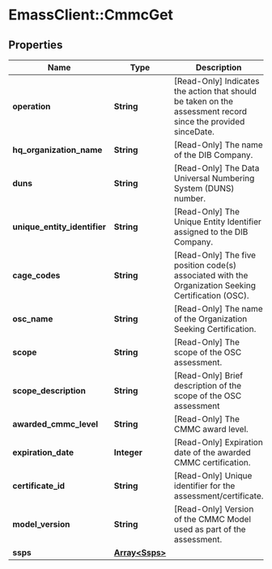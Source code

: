 # EmassClient::CmmcGet

## Properties
Name | Type | Description | Notes
------------ | ------------- | ------------- | -------------
**operation** | **String** | [Read-Only] Indicates the action that should be taken on the assessment record since the provided sinceDate. | [optional] 
**hq_organization_name** | **String** | [Read-Only] The name of the DIB Company. | [optional] 
**duns** | **String** | [Read-Only] The Data Universal Numbering System (DUNS) number. | [optional] 
**unique_entity_identifier** | **String** | [Read-Only] The Unique Entity Identifier assigned to the DIB Company. | [optional] 
**cage_codes** | **String** | [Read-Only] The five position code(s) associated with the Organization Seeking Certification (OSC). | [optional] 
**osc_name** | **String** | [Read-Only] The name of the Organization Seeking Certification. | [optional] 
**scope** | **String** | [Read-Only] The scope of the OSC assessment. | [optional] 
**scope_description** | **String** | [Read-Only] Brief description of the scope of the OSC assessment | [optional] 
**awarded_cmmc_level** | **String** | [Read-Only] The CMMC award level. | [optional] 
**expiration_date** | **Integer** | [Read-Only] Expiration date of the awarded CMMC certification. | [optional] 
**certificate_id** | **String** | [Read-Only] Unique identifier for the assessment/certificate. | [optional] 
**model_version** | **String** | [Read-Only] Version of the CMMC Model used as part of the assessment. | [optional] 
**ssps** | [**Array&lt;Ssps&gt;**](Ssps.md) |  | [optional] 

